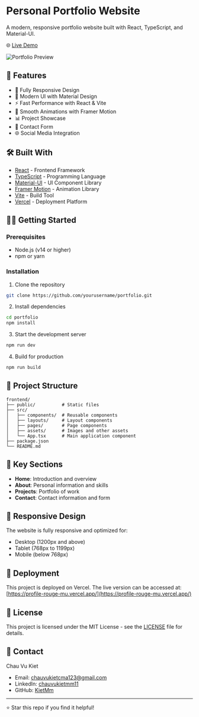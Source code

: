 # Personal Portfolio Website

A modern, responsive portfolio website built with React, TypeScript, and Material-UI.

🌐 [Live Demo](https://profile-rouge-mu.vercel.app/)

![Portfolio Preview](public/preview.png)

## 🚀 Features

- 📱 Fully Responsive Design
- 🎨 Modern UI with Material Design
- ⚡ Fast Performance with React & Vite
- 🔄 Smooth Animations with Framer Motion
- 📊 Project Showcase
- 📝 Contact Form
- 🌐 Social Media Integration

## 🛠️ Built With

- [React](https://reactjs.org/) - Frontend Framework
- [TypeScript](https://www.typescriptlang.org/) - Programming Language
- [Material-UI](https://mui.com/) - UI Component Library
- [Framer Motion](https://www.framer.com/motion/) - Animation Library
- [Vite](https://vitejs.dev/) - Build Tool
- [Vercel](https://vercel.com/) - Deployment Platform

## 🏃‍♂️ Getting Started

### Prerequisites

- Node.js (v14 or higher)
- npm or yarn

### Installation

1. Clone the repository
```bash
git clone https://github.com/yourusername/portfolio.git
```

2. Install dependencies
```bash
cd portfolio
npm install
```

3. Start the development server
```bash
npm run dev
```

4. Build for production
```bash
npm run build
```

## 📂 Project Structure

```
frontend/
├── public/          # Static files
├── src/
│   ├── components/  # Reusable components
│   ├── layouts/     # Layout components
│   ├── pages/       # Page components
│   ├── assets/      # Images and other assets
│   └── App.tsx      # Main application component
├── package.json
└── README.md
```

## 🌟 Key Sections

- **Home**: Introduction and overview
- **About**: Personal information and skills
- **Projects**: Portfolio of work
- **Contact**: Contact information and form

## 📱 Responsive Design

The website is fully responsive and optimized for:
- Desktop (1200px and above)
- Tablet (768px to 1199px)
- Mobile (below 768px)

## 🚀 Deployment

This project is deployed on Vercel. The live version can be accessed at:
[https://profile-rouge-mu.vercel.app/](https://profile-rouge-mu.vercel.app/)

## 📝 License

This project is licensed under the MIT License - see the [LICENSE](LICENSE) file for details.

## 📧 Contact

Chau Vu Kiet
- Email: chauvukietcma123@gmail.com
- LinkedIn: [chauvukietmm11](https://www.linkedin.com/in/chauvukietmm11)
- GitHub: [KietMm](https://github.com/KietMm)

---

⭐ Star this repo if you find it helpful!